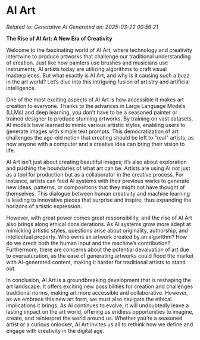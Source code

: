 # AI Art

*Related to: Generative AI*
*Generated on: 2025-03-22 00:56:21*

**The Rise of AI Art: A New Era of Creativity**

Welcome to the fascinating world of AI Art, where technology and creativity intertwine to produce artworks that challenge our traditional understanding of creation. Just like how painters use brushes and musicians use instruments, AI artists today are utilizing algorithms to craft visual masterpieces. But what exactly is AI Art, and why is it causing such a buzz in the art world? Let’s dive into this intriguing fusion of artistry and artificial intelligence.

One of the most exciting aspects of AI Art is how accessible it makes art creation to everyone. Thanks to the advances in Large Language Models (LLMs) and deep learning, you don’t have to be a seasoned painter or trained designer to produce stunning artworks. By training on vast datasets, AI models have learned to mimic various artistic styles, enabling users to generate images with simple text prompts. This democratization of art challenges the age-old notion that creating should be left to "real" artists, as now anyone with a computer and a creative idea can bring their vision to life.

AI Art isn’t just about creating beautiful images; it’s also about exploration and pushing the boundaries of what art can be. Artists are using AI not just as a tool for production but as a collaborator in the creative process. For instance, artists can feed AI systems with their previous works to generate new ideas, patterns, or compositions that they might not have thought of themselves. This dialogue between human creativity and machine learning is leading to innovative pieces that surprise and inspire, thus expanding the horizons of artistic expression.

However, with great power comes great responsibility, and the rise of AI Art also brings along ethical considerations. As AI systems grow more adept at mimicking artistic styles, questions arise about originality, authorship, and intellectual property. Who owns an artwork created by an algorithm? How do we credit both the human input and the machine’s contribution? Furthermore, there are concerns about the potential devaluation of art due to oversaturation, as the ease of generating artworks could flood the market with AI-generated content, making it harder for traditional artists to stand out.

In conclusion, AI Art is a groundbreaking development that is reshaping the art landscape. It offers exciting new possibilities for creation and challenges traditional norms, making art more accessible and collaborative. However, as we embrace this new art form, we must also navigate the ethical implications it brings. As AI continues to evolve, it will undoubtedly leave a lasting impact on the art world, offering us endless opportunities to imagine, create, and reinterpret the world around us. Whether you’re a seasoned artist or a curious onlooker, AI Art invites us all to rethink how we define and engage with creativity in the digital age.
